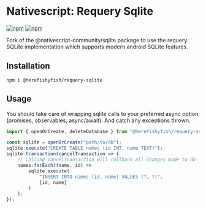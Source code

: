 # Nativescript: Requery Sqlite

[![npm](https://img.shields.io/npm/v/@akylas/nativescript-sqlite.svg)](https://www.npmjs.com/package/@akylas/nativescript-sqlite)
[![npm](https://img.shields.io/npm/dt/@akylas/nativescript-sqlite.svg?label=npm%20downloads)](https://www.npmjs.com/package/@akylas/nativescript-sqlite)

Fork of the @nativescript-community/sqlite package to use the requery SQLite implementation which supports modern android SQLite features.

## Installation

```
npm i @herefishyfish/requery-sqlite
```

## Usage

You should take care of wrapping sqlite calls to your preferred async option (promises, observables, async/await). And catch any exceptions thrown.

```typescript
import { openOrCreate, deleteDatabase } from "@herefishyfish/requery-sqlite";

const sqlite = openOrCreate("path/to/db");
sqlite.execute("CREATE TABLE names (id INT, name TEXT)");
sqlite.transaction(cancelTransaction => {
    // Calling cancelTransaction will rollback all changes made to db
    names.forEach((name, id) =>
        sqlite.execute(
            "INSERT INTO names (id, name) VALUES (?, ?)",
            [id, name]
        )
    );
});
```
